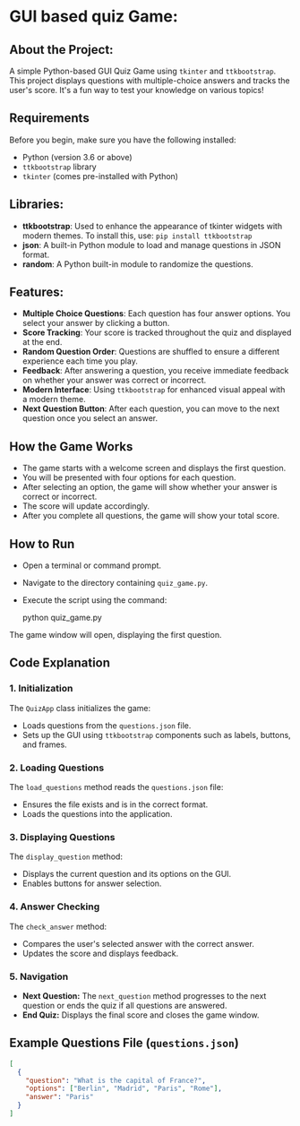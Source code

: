 #  GUI based quiz Game:

## About the Project:
 
A simple Python-based GUI Quiz Game using `tkinter` and `ttkbootstrap`. This project displays questions with multiple-choice answers and tracks the user's score. It's a fun way to test your knowledge on various topics!

## Requirements
Before you begin, make sure you have the following installed:
-   Python (version 3.6 or above)
-   `ttkbootstrap` library
-   `tkinter` (comes pre-installed with Python)

## Libraries:
-   **ttkbootstrap**: Used to enhance the appearance of tkinter widgets with modern themes. To install this, use:
 `pip install ttkbootstrap`
-   **json**: A built-in Python module to load and manage questions in JSON format.
-   **random**: A Python built-in module to randomize the questions.

## Features:

-   **Multiple Choice Questions**: Each question has four answer options. You select your answer by clicking a button. 
-   **Score Tracking**: Your score is tracked throughout the quiz and displayed at the end. 
-   **Random Question Order**: Questions are shuffled to ensure a different experience each time you play.
-   **Feedback**: After answering a question, you receive immediate feedback on whether your answer was correct or incorrect.   
-   **Modern Interface**: Using `ttkbootstrap` for enhanced visual appeal with a modern theme.
-   **Next Question Button**: After each question, you can move to the next question once you select an answer.


  ## How the Game Works
-   The game starts with a welcome screen and displays the first question.
-   You will be presented with four options for each question.
-   After selecting an option, the game will show whether your answer is correct or incorrect.
-   The score will update accordingly.
-   After you complete all questions, the game will show your total score.

 ## How to Run
- Open a terminal or command prompt.
-  Navigate to the directory containing `quiz_game.py`.
-  Execute the script using the command:
    
    python quiz_game.py
    
The game window will open, displaying the first question.

## Code Explanation

### 1. **Initialization**

The `QuizApp` class initializes the game:
-   Loads questions from the `questions.json` file.
-   Sets up the GUI using `ttkbootstrap` components such as labels, buttons, and frames.

### 2. **Loading Questions**

The `load_questions` method reads the `questions.json` file:

-   Ensures the file exists and is in the correct format.
-   Loads the questions into the application.

### 3. **Displaying Questions**

The `display_question` method:
-   Displays the current question and its options on the GUI.
-   Enables buttons for answer selection.
    
### 4. **Answer Checking**
The `check_answer` method:
-   Compares the user's selected answer with the correct answer.
-   Updates the score and displays feedback.
    

### 5. **Navigation**

-   **Next Question:** The `next_question` method progresses to the     next question or ends the quiz if all questions are answered.
-   **End Quiz:** Displays the final score and closes the game window.

## Example Questions File (`questions.json`)

```json
[
  {
    "question": "What is the capital of France?",
    "options": ["Berlin", "Madrid", "Paris", "Rome"],
    "answer": "Paris"
  }
]
         


